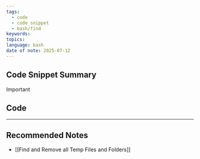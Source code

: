 ```yaml
---
tags:
  - code
  - code_snippet
  - bash/find
keywords: 
topics: 
language: bash
date of note: 2025-07-12
---
```


## Code Snippet Summary

>[!important]


## Code





-----------
##  Recommended Notes

- [[Find and Remove all Temp Files and Folders]]